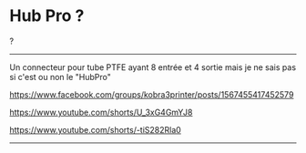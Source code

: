 


# Hub Pro ?

? 

---

Un connecteur pour tube PTFE ayant 8 entrée et 4 sortie mais je ne sais pas si c'est ou non le "HubPro"

https://www.facebook.com/groups/kobra3printer/posts/1567455417452579

https://www.youtube.com/shorts/U_3xG4GmYJ8

https://www.youtube.com/shorts/-tiS282Rla0

---







